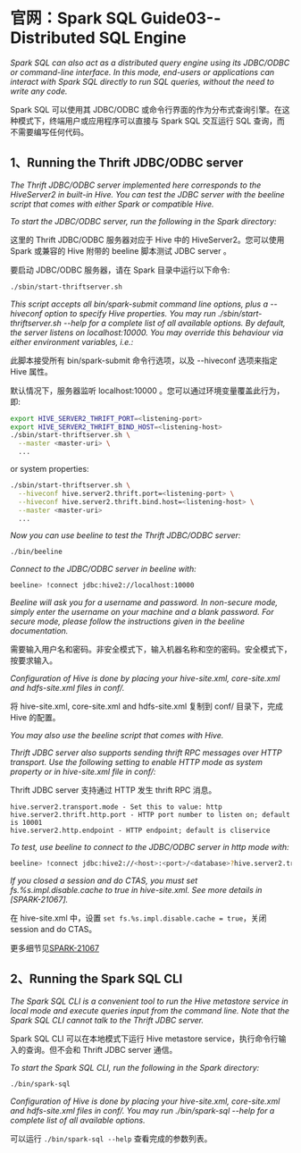 # 官网：Spark SQL Guide03--Distributed SQL Engine

*Spark SQL can also act as a distributed query engine using its JDBC/ODBC or command-line interface. In this mode, end-users or applications can interact with Spark SQL directly to run SQL queries, without the need to write any code.*

Spark SQL 可以使用其 JDBC/ODBC 或命令行界面的作为分布式查询引擎。在这种模式下，终端用户或应用程序可以直接与 Spark SQL 交互运行 SQL 查询，而不需要编写任何代码。

## 1、Running the Thrift JDBC/ODBC server

*The Thrift JDBC/ODBC server implemented here corresponds to the HiveServer2 in built-in Hive. You can test the JDBC server with the beeline script that comes with either Spark or compatible Hive.*

*To start the JDBC/ODBC server, run the following in the Spark directory:*

这里的 Thrift JDBC/ODBC 服务器对应于 Hive 中的 HiveServer2。您可以使用 Spark 或兼容的 Hive 附带的 beeline 脚本测试 JDBC server 。

要启动 JDBC/ODBC 服务器，请在 Spark 目录中运行以下命令:

```sh
./sbin/start-thriftserver.sh
```
*This script accepts all bin/spark-submit command line options, plus a --hiveconf option to specify Hive properties. You may run ./sbin/start-thriftserver.sh --help for a complete list of all available options. By default, the server listens on localhost:10000. You may override this behaviour via either environment variables, i.e.:*

此脚本接受所有 bin/spark-submit 命令行选项，以及 --hiveconf 选项来指定 Hive 属性。

默认情况下，服务器监听 localhost:10000 。您可以通过环境变量覆盖此行为，即:

```sh
export HIVE_SERVER2_THRIFT_PORT=<listening-port>
export HIVE_SERVER2_THRIFT_BIND_HOST=<listening-host>
./sbin/start-thriftserver.sh \
  --master <master-uri> \
  ...
```
or system properties:

```sh
./sbin/start-thriftserver.sh \
  --hiveconf hive.server2.thrift.port=<listening-port> \
  --hiveconf hive.server2.thrift.bind.host=<listening-host> \
  --master <master-uri>
  ...
```
*Now you can use beeline to test the Thrift JDBC/ODBC server:*

```sh
./bin/beeline
```

*Connect to the JDBC/ODBC server in beeline with:*

```sh
beeline> !connect jdbc:hive2://localhost:10000
```

*Beeline will ask you for a username and password. In non-secure mode, simply enter the username on your machine and a blank password. For secure mode, please follow the instructions given in the beeline documentation.*

需要输入用户名和密码。非安全模式下，输入机器名称和空的密码。安全模式下，按要求输入。

*Configuration of Hive is done by placing your hive-site.xml, core-site.xml and hdfs-site.xml files in conf/.*

将 hive-site.xml, core-site.xml and hdfs-site.xml 复制到 conf/ 目录下，完成 Hive 的配置。

*You may also use the beeline script that comes with Hive.*

*Thrift JDBC server also supports sending thrift RPC messages over HTTP transport. Use the following setting to enable HTTP mode as system property or in hive-site.xml file in conf/:*

Thrift JDBC server 支持通过 HTTP 发生 thrift RPC 消息。

	hive.server2.transport.mode - Set this to value: http
	hive.server2.thrift.http.port - HTTP port number to listen on; default is 10001
	hive.server2.http.endpoint - HTTP endpoint; default is cliservice

*To test, use beeline to connect to the JDBC/ODBC server in http mode with:*

```sh
beeline> !connect jdbc:hive2://<host>:<port>/<database>?hive.server2.transport.mode=http;hive.server2.thrift.http.path=<http_endpoint>
```
*If you closed a session and do CTAS, you must set fs.%s.impl.disable.cache to true in hive-site.xml. See more details in [SPARK-21067].*

在 hive-site.xml 中，设置 `set fs.%s.impl.disable.cache = true`，关闭 session and do CTAS。

更多细节见[SPARK-21067](https://issues.apache.org/jira/browse/SPARK-21067)


## 2、Running the Spark SQL CLI

*The Spark SQL CLI is a convenient tool to run the Hive metastore service in local mode and execute queries input from the command line. Note that the Spark SQL CLI cannot talk to the Thrift JDBC server.*

Spark SQL CLI 可以在本地模式下运行 Hive metastore service，执行命令行输入的查询。但不会和 Thrift JDBC server 通信。

*To start the Spark SQL CLI, run the following in the Spark directory:*
```sh
./bin/spark-sql
```

*Configuration of Hive is done by placing your hive-site.xml, core-site.xml and hdfs-site.xml files in conf/. You may run ./bin/spark-sql --help for a complete list of all available options.*

可以运行 `./bin/spark-sql --help` 查看完成的参数列表。